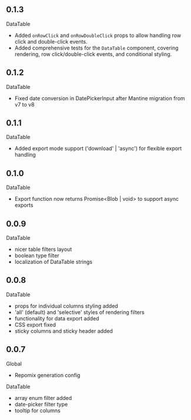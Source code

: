 ## 0.1.3
DataTable
- Added `onRowClick` and `onRowDoubleClick` props to allow handling row click and double-click events.
- Added comprehensive tests for the `DataTable` component, covering rendering, row click/double-click events, and conditional styling.

## 0.1.2
DataTable
- Fixed date conversion in DatePickerInput after Mantine migration from v7 to v8

## 0.1.1
DataTable
- Added export mode support ('download' | 'async') for flexible export handling

## 0.1.0
DataTable
- Export function now returns Promise<Blob | void> to support async exports

## 0.0.9
DataTable
- nicer table filters layout
- boolean type filter
- localization of DataTable strings

## 0.0.8
DataTable
- props for individual columns styling added
- 'all' (default) and 'selective' styles of rendering filters
- functionality for data export added
- CSS export fixed
- sticky columns and sticky header added

## 0.0.7
Global
- Repomix generation config

DataTable
- array enum filter added
- date-picker filter type
- tooltip for columns
